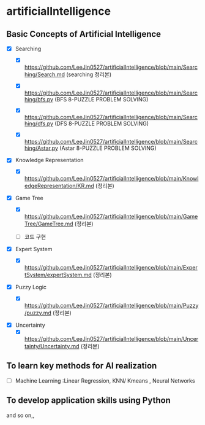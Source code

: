 # artificialIntelligence

## Basic Concepts of Artificial Intelligence
 - [x] Searching
      - [x] https://github.com/LeeJin0527/artificialIntelligence/blob/main/Searching/Search.md (searching 정리본)
      - [x] https://github.com/LeeJin0527/artificialIntelligence/blob/main/Searching/bfs.py (BFS 8-PUZZLE PROBLEM SOLVING)
      - [x] https://github.com/LeeJin0527/artificialIntelligence/blob/main/Searching/dfs.py (DFS 8-PUZZLE PROBLEM SOLVING)
      - [x] https://github.com/LeeJin0527/artificialIntelligence/blob/main/Searching/Astar.py (Astar 8-PUZZLE PROBLEM SOLVING)


 - [x] Knowledge Representation
      - [x] https://github.com/LeeJin0527/artificialIntelligence/blob/main/KnowledgeRepresentation/KR.md (정리본)


 - [x] Game Tree
      - [x] https://github.com/LeeJin0527/artificialIntelligence/blob/main/GameTree/GameTree.md (정리본)
      - [ ] 코드 구현


 - [x] Expert System
      - [x] https://github.com/LeeJin0527/artificialIntelligence/blob/main/ExpertSystem/expertSystem.md (정리본)


 - [x] Puzzy Logic
      - [x] https://github.com/LeeJin0527/artificialIntelligence/blob/main/Puzzy/puzzy.md (정리본)


 - [x] Uncertainty 
      - [x] https://github.com/LeeJin0527/artificialIntelligence/blob/main/Uncertainty/Uncertainty.md (정리본)

## To learn key methods for AI realization
- [ ] Machine Learning :Linear Regression, KNN/ Kmeans , Neural Networks

## To develop application skills using Python

and so on,,

